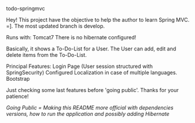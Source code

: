 todo-springmvc

Hey! This project have the objective to help the author to learn Spring MVC. =].
The most updated branch is develop.

Runs with: Tomcat7
There is no hibernate configured!

Basically, it shows a To-Do-List for a User.
The User can add, edit and delete items from the To-Do-List.

Principal Features:
Login Page (User session structured with SpringSecurity)
Configured Localization in case of multiple languages.
Bootstrap

Just checking some last features before 'going public'. Thanks for your patience!

*Going Public = Making this README more official with dependencies versions, how to run the application and possibly adding Hibernate*
